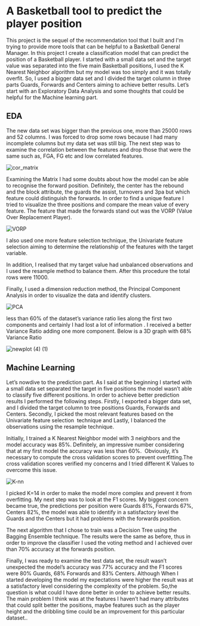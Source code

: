 # A Basketball tool to predict the player position
This project is the sequel of the recommendation tool that I built and I'm trying to provide more tools that can be helpful to a Basketball General Manager. In this project I create a classification model that can predict the position of a Basketball player. I started with a small data set and the target value was separated into the five main Basketball positions, I used the K Nearest Neighbor algorithm but my model was too simply and it was totally overfit. So, I used a bigger data set and I divided the target column in three parts Guards, Forwards and Centers aiming to achieve better results. Let’s start with an Exploratory Data Analysis and some thoughts that could be helpful for the Machine learning part. 

## EDA
The new data set was bigger than the previous one, more than 25000 rows and 52 columns. I was forced to drop some rows because I had many incomplete columns but my data set was still big.
The next step was to examine the correlation between the features and drop those that were the same such as, FGA, FG etc and low correlated features. 

![cor_matrix](https://user-images.githubusercontent.com/66875726/95019270-0a5cfc00-066d-11eb-99eb-0a77474abfbf.png)

Examining the Matrix I had some doubts about how the model can be able to recognise the forward position. Definitely, the center has the rebound and the block attribute, the guards the assist, turnovers and 3pa but which feature could distinguish the forwards. In order to find a unique feature I tried to visualize the three positions and compare the mean value of every feature. The feature that made the forwards stand out was the VORP (Value Over Replacement Player).

![VORP](https://user-images.githubusercontent.com/66875726/95019722-b3a4f180-066f-11eb-8a78-5d1ed5da383d.png)

I also used one more feature selection technique, the Univariate feature selection aiming to determine the relationship of the features with the target variable.

In addition, I realised that my target value had unbalanced observations and I used the resample method to balance them. After this procedure the total rows were 11000.  

Finally, I used a dimension reduction method, the Principal Component Analysis in order to visualize the data and identify clusters.  

![PCA](https://user-images.githubusercontent.com/66875726/95027556-262ec500-06a2-11eb-92f8-89399c9fc902.png)

less than 60% of the dataset’s variance ratio lies along the first two components and certainly I had lost a lot of information . I received a better Variance Ratio adding one more component. Below is a 3D graph with 68% Variance Ratio  

![newplot (4) (1)](https://user-images.githubusercontent.com/66875726/95482277-9c7b4200-0996-11eb-8993-0395492cebf6.png)


## Machine Learning

Let’s nowdive to the prediction part. As I said at the beginning I started with a small data set separated the target in five positions the model wasn’t able to classify five different positions. In order to achieve better prediction results I performed the following steps. Firstly, I exported a bigger data set, and I divided the target column to tree positions Guards, Forwards and Centers. Secondly, I picked the most relevant features based on the Univariate feature selection  technique and Lastly, I balanced the observations using the resample technique.

Initially, I trained a K Nearest Neighbor model with 3 neighbors and the model accuracy was 85%. Definitely, an impressive number considering that at my first model the accuracy was less than 60%.  Obviously, it’s necessary to compute the cross validation scores to prevent overfitting.The cross validation scores verified my concerns and I tried different K Values to overcome this issue. 

![K-nn](https://user-images.githubusercontent.com/66875726/95487170-a1db8b00-099c-11eb-8bb8-232aab467d24.png)

I picked K=14 in order to make the model more complex and prevent it from overfitting. My next step was to look at the F1 scores. My biggest concern became true, the predictions per position were Guards 81%, Forwards 67%, Centers 82%, the model was able to identify in a satisfactory level the Guards and the Centers but it had problems with the forwards position.

The next algorithm that I chose to train was a Decision Tree using the Bagging Ensemble technique. The results were the same as before, thus in order to improve the classifier I used the voting method and I achieved over than 70% accuracy at the forwards position.  

Finally, I was ready to examine the test data set, the result wasn’t unexpected the model’s accuracy was 77% accuracy and the F1 scores were 80% Guards, 68% Forwards and 83% Centers.
Although When I started developing the model my expectations were higher the result was at a satisfactory level considering the complexity of the problem. So,the question is what could I have done better in order to achieve better results. The main problem I think was at the features I haven’t had many attributes that could split better the positions, maybe features such as the player height and the dribbling time could be an improvement for this particular dataset.. 
